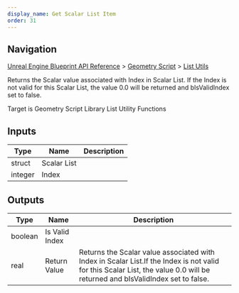 ```yaml
---
display_name: Get Scalar List Item
order: 31
---
```

## Navigation

[Unreal Engine Blueprint API Reference](https://dev.epicgames.com/documentation/en-us/unreal-engine/BlueprintAPI) > [Geometry Script](https://dev.epicgames.com/documentation/en-us/unreal-engine/BlueprintAPI/GeometryScript) > [List Utils](https://dev.epicgames.com/documentation/en-us/unreal-engine/BlueprintAPI/GeometryScript/ListUtils)

Returns the Scalar value associated with Index in Scalar List.
If the Index is not valid for this Scalar List, the value 0.0 will be returned and bIsValidIndex set to false.

Target is Geometry Script Library List Utility Functions

## Inputs

| Type | Name | Description |
| --- | --- | --- |
| struct | Scalar List |  |
| integer | Index |  |

## Outputs

| Type | Name | Description |
| --- | --- | --- |
| boolean | Is Valid Index |  |
| real | Return Value | Returns the Scalar value associated with Index in Scalar List.If the Index is not valid for this Scalar List, the value 0.0 will be returned and bIsValidIndex set to false. |
